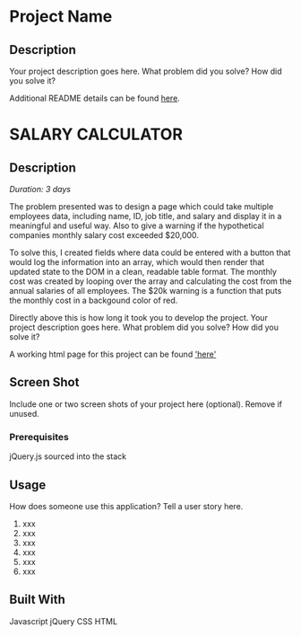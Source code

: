 # Project Name



## Description

Your project description goes here. What problem did you solve? How did you solve it?

Additional README details can be found [here](https://github.com/PrimeAcademy/readme-template/blob/master/README.md).


# SALARY CALCULATOR

## Description

_Duration: 3 days_

The problem presented was to design a page which could take multiple employees data, including name, ID, job title, and salary and display it in a meaningful and useful way. Also to give a warning if the hypothetical companies monthly salary cost exceeded $20,000.

To solve this, I created fields where data could be entered with a button that would log the information into an array, which would then render that updated state to the DOM in a clean, readable table format. The monthly cost was created by looping over the array and calculating the cost from the annual salaries of all employees. The $20k warning is a function that puts the monthly cost in a backgound color of red.

Directly above this is how long it took you to develop the project. Your project description goes here. What problem did you solve? How did you solve it? 

A working html page for this project can be found ['here'](https://github.com/astridcpulse/weekend-jquery-salary-calculator)

## Screen Shot

Include one or two screen shots of your project here (optional). Remove if unused.

### Prerequisites

jQuery.js sourced into the stack



## Usage
How does someone use this application? Tell a user story here.

1. xxx
2. xxx
3. xxx
4. xxx
5. xxx
6. xxx


## Built With

Javascript
jQuery
CSS
HTML

